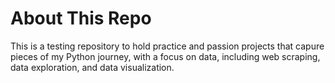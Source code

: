 # About This Repo
This is a testing repository to hold practice and passion projects that capure pieces of my Python journey, with a focus on data, including web scraping, data exploration, and data visualization.
